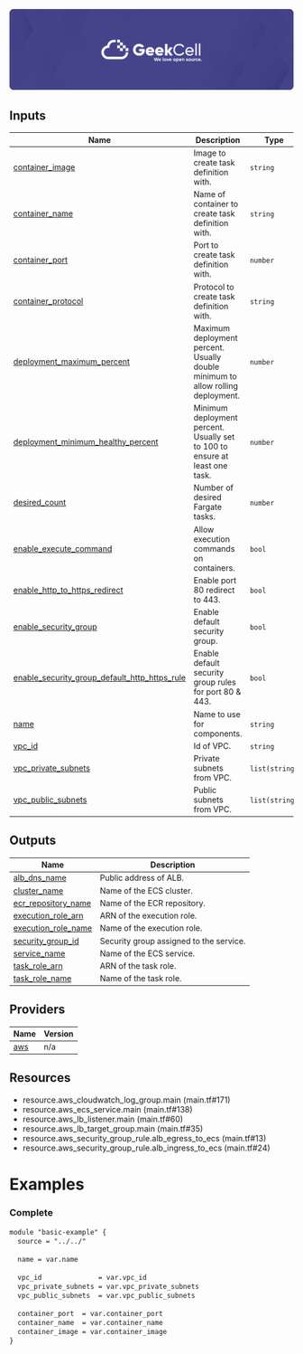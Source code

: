 <!-- BEGIN_TF_DOCS -->
[![Geek Cell GmbH](https://raw.githubusercontent.com/geekcell/.github/main/geekcell-github-banner.png)](https://www.geekcell.io/)

<!--
Replace the GitHub Repo name and comment in these badges if they BridgeCrew is enabled for this repository.

### Code Quality
[![License](https://img.shields.io/github/license/geekcell/terraform-aws-module-template)](https://github.com/geekcell/terraform-aws-module-template/blob/master/LICENSE)
[![GitHub release (latest tag)](https://img.shields.io/github/v/release/geekcell/terraform-aws-module-template?logo=github&sort=semver)](https://github.com/geekcell/terraform-aws-module-template/releases)
[![Release](https://github.com/geekcell/terraform-aws-module-template/actions/workflows/release.yaml/badge.svg)](https://github.com/geekcell/terraform-aws-module-template/actions/workflows/release.yaml)
[![Validate](https://github.com/geekcell/terraform-aws-module-template/actions/workflows/validate.yaml/badge.svg)](https://github.com/geekcell/terraform-aws-module-template/actions/workflows/validate.yaml)
[![Lint](https://github.com/geekcell/terraform-aws-module-template/actions/workflows/linter.yaml/badge.svg)](https://github.com/geekcell/terraform-aws-module-template/actions/workflows/linter.yaml)

### Security
[![Infrastructure Tests](https://www.bridgecrew.cloud/badges/github/geekcell/terraform-aws-module-template/general)](https://www.bridgecrew.cloud/link/badge?vcs=github&fullRepo=geekcell%2Fterraform-aws-module-template&benchmark=INFRASTRUCTURE+SECURITY)

#### Cloud
[![Infrastructure Tests](https://www.bridgecrew.cloud/badges/github/geekcell/terraform-aws-module-template/cis_aws)](https://www.bridgecrew.cloud/link/badge?vcs=github&fullRepo=geekcell%2Fterraform-aws-module-template&benchmark=CIS+AWS+V1.2)
[![Infrastructure Tests](https://www.bridgecrew.cloud/badges/github/geekcell/terraform-aws-module-template/cis_aws_13)](https://www.bridgecrew.cloud/link/badge?vcs=github&fullRepo=geekcell%2Fterraform-aws-module-template&benchmark=CIS+AWS+V1.3)
[![Infrastructure Tests](https://www.bridgecrew.cloud/badges/github/geekcell/terraform-aws-module-template/cis_azure)](https://www.bridgecrew.cloud/link/badge?vcs=github&fullRepo=geekcell%2Fterraform-aws-module-template&benchmark=CIS+AZURE+V1.1)
[![Infrastructure Tests](https://www.bridgecrew.cloud/badges/github/geekcell/terraform-aws-module-template/cis_azure_13)](https://www.bridgecrew.cloud/link/badge?vcs=github&fullRepo=geekcell%2Fterraform-aws-module-template&benchmark=CIS+AZURE+V1.3)
[![Infrastructure Tests](https://www.bridgecrew.cloud/badges/github/geekcell/terraform-aws-module-template/cis_gcp)](https://www.bridgecrew.cloud/link/badge?vcs=github&fullRepo=geekcell%2Fterraform-aws-module-template&benchmark=CIS+GCP+V1.1)

##### Container
[![Infrastructure Tests](https://www.bridgecrew.cloud/badges/github/geekcell/terraform-aws-module-template/cis_kubernetes_16)](https://www.bridgecrew.cloud/link/badge?vcs=github&fullRepo=geekcell%2Fterraform-aws-module-template&benchmark=CIS+KUBERNETES+V1.6)
[![Infrastructure Tests](https://www.bridgecrew.cloud/badges/github/geekcell/terraform-aws-module-template/cis_eks_11)](https://www.bridgecrew.cloud/link/badge?vcs=github&fullRepo=geekcell%2Fterraform-aws-module-template&benchmark=CIS+EKS+V1.1)
[![Infrastructure Tests](https://www.bridgecrew.cloud/badges/github/geekcell/terraform-aws-module-template/cis_gke_11)](https://www.bridgecrew.cloud/link/badge?vcs=github&fullRepo=geekcell%2Fterraform-aws-module-template&benchmark=CIS+GKE+V1.1)
[![Infrastructure Tests](https://www.bridgecrew.cloud/badges/github/geekcell/terraform-aws-module-template/cis_kubernetes)](https://www.bridgecrew.cloud/link/badge?vcs=github&fullRepo=geekcell%2Fterraform-aws-module-template&benchmark=CIS+KUBERNETES+V1.5)

#### Data protection
[![Infrastructure Tests](https://www.bridgecrew.cloud/badges/github/geekcell/terraform-aws-module-template/soc2)](https://www.bridgecrew.cloud/link/badge?vcs=github&fullRepo=geekcell%2Fterraform-aws-module-template&benchmark=SOC2)
[![Infrastructure Tests](https://www.bridgecrew.cloud/badges/github/geekcell/terraform-aws-module-template/pci)](https://www.bridgecrew.cloud/link/badge?vcs=github&fullRepo=geekcell%2Fterraform-aws-module-template&benchmark=PCI-DSS+V3.2)
[![Infrastructure Tests](https://www.bridgecrew.cloud/badges/github/geekcell/terraform-aws-module-template/pci_dss_v321)](https://www.bridgecrew.cloud/link/badge?vcs=github&fullRepo=geekcell%2Fterraform-aws-module-template&benchmark=PCI-DSS+V3.2.1)
[![Infrastructure Tests](https://www.bridgecrew.cloud/badges/github/geekcell/terraform-aws-module-template/iso)](https://www.bridgecrew.cloud/link/badge?vcs=github&fullRepo=geekcell%2Fterraform-aws-module-template&benchmark=ISO27001)
[![Infrastructure Tests](https://www.bridgecrew.cloud/badges/github/geekcell/terraform-aws-module-template/nist)](https://www.bridgecrew.cloud/link/badge?vcs=github&fullRepo=geekcell%2Fterraform-aws-module-template&benchmark=NIST-800-53)
[![Infrastructure Tests](https://www.bridgecrew.cloud/badges/github/geekcell/terraform-aws-module-template/hipaa)](https://www.bridgecrew.cloud/link/badge?vcs=github&fullRepo=geekcell%2Fterraform-aws-module-template&benchmark=HIPAA)
[![Infrastructure Tests](https://www.bridgecrew.cloud/badges/github/geekcell/terraform-aws-module-template/fedramp_moderate)](https://www.bridgecrew.cloud/link/badge?vcs=github&fullRepo=geekcell%2Fterraform-aws-module-template&benchmark=FEDRAMP+%28MODERATE%29)

-->



## Inputs

| Name | Description | Type | Default | Required |
|------|-------------|------|---------|:--------:|
| <a name="input_container_image"></a> [container\_image](#input\_container\_image) | Image to create task definition with. | `string` | `"public.ecr.aws/docker/library/nginx:1.23-alpine"` | no |
| <a name="input_container_name"></a> [container\_name](#input\_container\_name) | Name of container to create task definition with. | `string` | `"nginx"` | no |
| <a name="input_container_port"></a> [container\_port](#input\_container\_port) | Port to create task definition with. | `number` | `80` | no |
| <a name="input_container_protocol"></a> [container\_protocol](#input\_container\_protocol) | Protocol to create task definition with. | `string` | `"tcp"` | no |
| <a name="input_deployment_maximum_percent"></a> [deployment\_maximum\_percent](#input\_deployment\_maximum\_percent) | Maximum deployment percent. Usually double minimum to allow rolling deployment. | `number` | `200` | no |
| <a name="input_deployment_minimum_healthy_percent"></a> [deployment\_minimum\_healthy\_percent](#input\_deployment\_minimum\_healthy\_percent) | Minimum deployment percent. Usually set to 100 to ensure at least one task. | `number` | `100` | no |
| <a name="input_desired_count"></a> [desired\_count](#input\_desired\_count) | Number of desired Fargate tasks. | `number` | `1` | no |
| <a name="input_enable_execute_command"></a> [enable\_execute\_command](#input\_enable\_execute\_command) | Allow execution commands on containers. | `bool` | `true` | no |
| <a name="input_enable_http_to_https_redirect"></a> [enable\_http\_to\_https\_redirect](#input\_enable\_http\_to\_https\_redirect) | Enable port 80 redirect to 443. | `bool` | `false` | no |
| <a name="input_enable_security_group"></a> [enable\_security\_group](#input\_enable\_security\_group) | Enable default security group. | `bool` | `true` | no |
| <a name="input_enable_security_group_default_http_https_rule"></a> [enable\_security\_group\_default\_http\_https\_rule](#input\_enable\_security\_group\_default\_http\_https\_rule) | Enable default security group rules for port 80 & 443. | `bool` | `true` | no |
| <a name="input_name"></a> [name](#input\_name) | Name to use for components. | `string` | n/a | yes |
| <a name="input_vpc_id"></a> [vpc\_id](#input\_vpc\_id) | Id of VPC. | `string` | n/a | yes |
| <a name="input_vpc_private_subnets"></a> [vpc\_private\_subnets](#input\_vpc\_private\_subnets) | Private subnets from VPC. | `list(string)` | n/a | yes |
| <a name="input_vpc_public_subnets"></a> [vpc\_public\_subnets](#input\_vpc\_public\_subnets) | Public subnets from VPC. | `list(string)` | n/a | yes |

## Outputs

| Name | Description |
|------|-------------|
| <a name="output_alb_dns_name"></a> [alb\_dns\_name](#output\_alb\_dns\_name) | Public address of ALB. |
| <a name="output_cluster_name"></a> [cluster\_name](#output\_cluster\_name) | Name of the ECS cluster. |
| <a name="output_ecr_repository_name"></a> [ecr\_repository\_name](#output\_ecr\_repository\_name) | Name of the ECR repository. |
| <a name="output_execution_role_arn"></a> [execution\_role\_arn](#output\_execution\_role\_arn) | ARN of the execution role. |
| <a name="output_execution_role_name"></a> [execution\_role\_name](#output\_execution\_role\_name) | Name of the execution role. |
| <a name="output_security_group_id"></a> [security\_group\_id](#output\_security\_group\_id) | Security group assigned to the service. |
| <a name="output_service_name"></a> [service\_name](#output\_service\_name) | Name of the ECS service. |
| <a name="output_task_role_arn"></a> [task\_role\_arn](#output\_task\_role\_arn) | ARN of the task role. |
| <a name="output_task_role_name"></a> [task\_role\_name](#output\_task\_role\_name) | Name of the task role. |

## Providers

| Name | Version |
|------|---------|
| <a name="provider_aws"></a> [aws](#provider\_aws) | n/a |

## Resources

- resource.aws_cloudwatch_log_group.main (main.tf#171)
- resource.aws_ecs_service.main (main.tf#138)
- resource.aws_lb_listener.main (main.tf#60)
- resource.aws_lb_target_group.main (main.tf#35)
- resource.aws_security_group_rule.alb_egress_to_ecs (main.tf#13)
- resource.aws_security_group_rule.alb_ingress_to_ecs (main.tf#24)

# Examples
### Complete
```hcl
module "basic-example" {
  source = "../../"

  name = var.name

  vpc_id              = var.vpc_id
  vpc_private_subnets = var.vpc_private_subnets
  vpc_public_subnets  = var.vpc_public_subnets

  container_port  = var.container_port
  container_name  = var.container_name
  container_image = var.container_image
}
```
<!-- END_TF_DOCS -->
